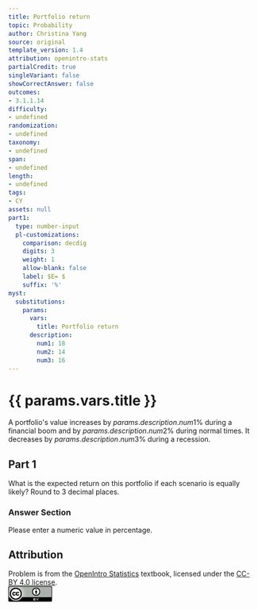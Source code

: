 ```yaml
---
title: Portfolio return
topic: Probability
author: Christina Yang
source: original
template_version: 1.4
attribution: openintro-stats
partialCredit: true
singleVariant: false
showCorrectAnswer: false
outcomes:
- 3.1.1.14
difficulty:
- undefined
randomization:
- undefined
taxonomy:
- undefined
span:
- undefined
length:
- undefined
tags:
- CY
assets: null
part1:
  type: number-input
  pl-customizations:
    comparison: decdig
    digits: 3
    weight: 1
    allow-blank: false
    label: $E= $
    suffix: '%'
myst:
  substitutions:
    params:
      vars:
        title: Portfolio return
      description:
        num1: 18
        num2: 14
        num3: 16
---
```

# {{ params.vars.title }}
A portfolio's value increases by ${{ params.description.num1 }}$% during a financial boom and by ${{ params.description.num2 }}$% during normal times. It decreases by ${{ params.description.num3 }}$% during a recession.

## Part 1

What is the expected return on this portfolio if each scenario is equally likely? Round to 3 decimal places.

### Answer Section

Please enter a numeric value in percentage.

## Attribution

Problem is from the [OpenIntro Statistics](https://openintro.org/book/os/) textbook, licensed under the [CC-BY 4.0 license](https://creativecommons.org/licenses/by/4.0/).<br>![Image representing the Creative Commons 4.0 BY license.](https://raw.githubusercontent.com/firasm/bits/master/by.png)
